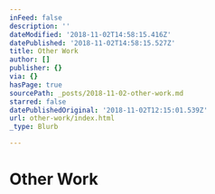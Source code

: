```yaml
---
inFeed: false
description: ''
dateModified: '2018-11-02T14:58:15.416Z'
datePublished: '2018-11-02T14:58:15.527Z'
title: Other Work
author: []
publisher: {}
via: {}
hasPage: true
sourcePath: _posts/2018-11-02-other-work.md
starred: false
datePublishedOriginal: '2018-11-02T12:15:01.539Z'
url: other-work/index.html
_type: Blurb

---
```

# Other Work